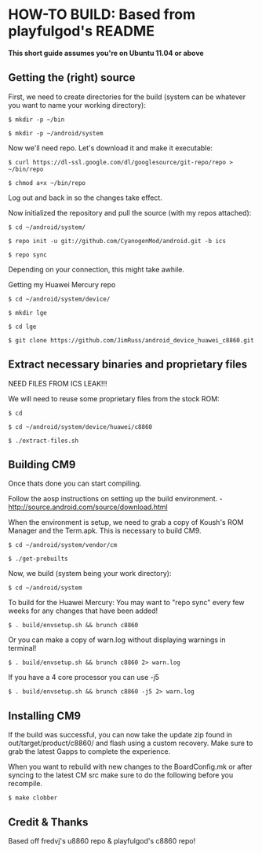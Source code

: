 HOW-TO BUILD: Based from playfulgod's README
=============

**This short guide assumes you're on Ubuntu 11.04 or above**

Getting the (right) source
--------------------------

First, we need to create directories for the build (system can be whatever you want to name your working directory):

    $ mkdir -p ~/bin

    $ mkdir -p ~/android/system

Now we'll need repo. Let's download it and make it executable:

    $ curl https://dl-ssl.google.com/dl/googlesource/git-repo/repo > ~/bin/repo

    $ chmod a+x ~/bin/repo

Log out and back in so the changes take effect.

Now initialized the repository and pull the source (with my repos attached):

    $ cd ~/android/system/
    
    $ repo init -u git://github.com/CyanogenMod/android.git -b ics
    
    $ repo sync

Depending on your connection, this might take awhile.

Getting my Huawei Mercury repo
	
	$ cd ~/android/system/device/

	$ mkdir lge

	$ cd lge

	$ git clone https://github.com/JimRuss/android_device_huawei_c8860.git

Extract necessary binaries and proprietary files 
------------------------------------------------

NEED FILES FROM ICS LEAK!!!

We will need to reuse some proprietary files from the stock ROM:

    $ cd
    
    $ cd ~/android/system/device/huawei/c8860
    
    $ ./extract-files.sh

Building CM9
-------------
Once thats done you can start compiling.

Follow the aosp instructions on setting up the build environment. - http://source.android.com/source/download.html

When the environment is setup, we need to grab a copy of Koush's ROM Manager and the Term.apk. This is necessary to build CM9.

    $ cd ~/android/system/vendor/cm

    $ ./get-prebuilts

Now, we build (system being your work directory):

    $ cd ~/android/system

To build for the Huawei Mercury: You may want to "repo sync" every few weeks for any changes that have been added!
    
    $ . build/envsetup.sh && brunch c8860

Or you can make a copy of warn.log without displaying warnings in terminal!

    $ . build/envsetup.sh && brunch c8860 2> warn.log

If you have a 4 core processor you can use -j5

    $ . build/envsetup.sh && brunch c8860 -j5 2> warn.log    

Installing CM9
---------------
If the build was successful, you can now take the update zip found in out/target/product/c8860/ and flash using a custom recovery. Make sure to grab the latest Gapps to complete the experience.

When you want to rebuild with new changes to the BoardConfig.mk or after syncing to the latest CM src make sure to do the following before you recompile.

    $ make clobber


Credit & Thanks
----------------
Based off fredvj's u8860 repo & playfulgod's c8860 repo!

